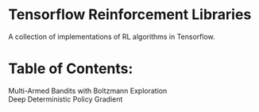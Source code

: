 # Tensorflow Reinforcement Libraries
A collection of implementations of RL algorithms in Tensorflow.

# Table of Contents:
Multi-Armed Bandits with Boltzmann Exploration  
Deep Deterministic Policy Gradient
